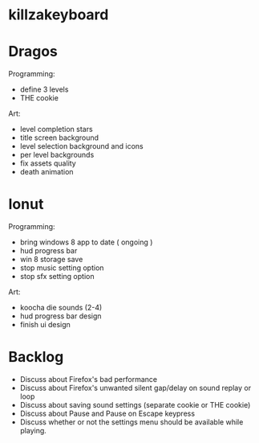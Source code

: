 killzakeyboard
==============

Dragos
======
Programming:
* define 3 levels
* THE cookie

Art:
* level completion stars
* title screen background
* level selection background and icons
* per level backgrounds
* fix assets quality
* death animation

Ionut
=====

Programming:
- bring windows 8 app to date ( ongoing )
- hud progress bar
- win 8 storage save
- stop music setting option
- stop sfx setting option

Art:
- koocha die sounds (2-4)
- hud progress bar design
- finish ui design

Backlog
=====
- Discuss about Firefox's bad performance
- Discuss about Firefox's unwanted silent gap/delay on sound replay or loop
- Discuss about saving sound settings (separate cookie or THE cookie)
- Discuss about Pause and Pause on Escape keypress
- Discuss whether or not the settings menu should be available while playing.
